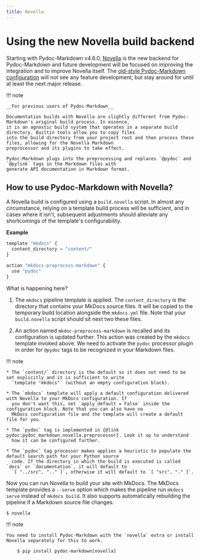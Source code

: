```yaml
---
title: Novella
---
```


# Using the new Novella build backend

  [Novella]: https://niklasrosenstein.github.io/novella/

Starting with Pydoc-Markdown v4.6.0, [Novella] is the new backend for Pydoc-Markdown and future development will be
focused on improving the integration and to improve Novella itself. The [old-style Pydoc-Markdown configuration](./old-style.md)
will not see any feature development, but stay around for until at least the next major release.

!!! note

    __For previous users of Pydoc-Markdown__

    Documentation builds with Novella are slightly different from Pydoc-Markdown's original build process. In essence,
    it is an agnostic build system that operates in a separate build directory. Builtin tools allow you to copy files
    into the build directory from your project root and then process these files, allowing for the Novella Markdown
    preprocessor and its plugins to take effect.

    Pydoc-Markdown plugs into the preprocessing and replaces `@pydoc` and `@pylink` tags in the Markdown files with
    generate API documentation in Markdown format.

  [MkDocs]: https://www.mkdocs.org/

## How to use Pydoc-Markdown with Novella?

A Novella build is configured using a `build.novella` script. In almost any circumstance, relying on a template
build process will be sufficient, and in cases where it isn't, subsequent adjustments should alleviate any
shortcomings of the template's configurability.

__Example__

```py
template "mkdocs" {
  content_directory = "content/"
}

action "mkdocs-preprocess-markdown" {
  use "pydoc"
}
```

What is happening here?

1. The `mkdocs` pipeline template is applied. The `content_directory` is the directory that contains your MkDocs
   source files. It will be copied to the temporary build location alongside the `mkdocs.yml` file. Note that your
   `build.novella` script should sit next two these files.

2. An action named `mkdoc-preprocess-markdown` is recalled and its configuration is updated further. This action was
   created by the `mkdocs` template invoked above. We need to activate the `pydoc` processor plugin in order for
   `@pydoc` tags to be recognized in your Markdown files. 

!!! note

    * The `content/` directory is the default so it does not need to be set explicitly and it is sufficient to write
      `template "mkdocs"` (without an empty configuration block).
    
    * The `mkdocs` template will apply a default configuration delivered with Novella to your MkDocs configuration. If
      you don't want this, set `apply_default = False` inside the configuration block. Note that you can also have no
      MkDocs configuration file and the template will create a default file for you.
    
    * The `pydoc` tag is implemented in {@link pydoc:pydoc_markdown.novella.preprocessor}. Look it up to understand
      how it can be configured further.

    * The `pydoc` tag processor makes applies a heuristic to populate the default search path for your Python source
      code. If the directory in which the build is executed is called `docs` or `documentation`, it will default to
      `[ "../src", ".." ]`, otherwise it will default to `[ "src", "." ]`.

Now you can run Novella to build your site with MkDocs. The MkDocs template provides a `--serve` option which makes
the pipeline run `mkdocs serve` instead of `mkdocs build`. It also supports automatically rebuilding the pipeline if
a Markdown source file changes.

    $ novella

!!! note

    You need to install Pydoc-Markdown with the `novella` extra or install Novella separately for this to work.

        $ pip install pydoc-markdown[novella]
